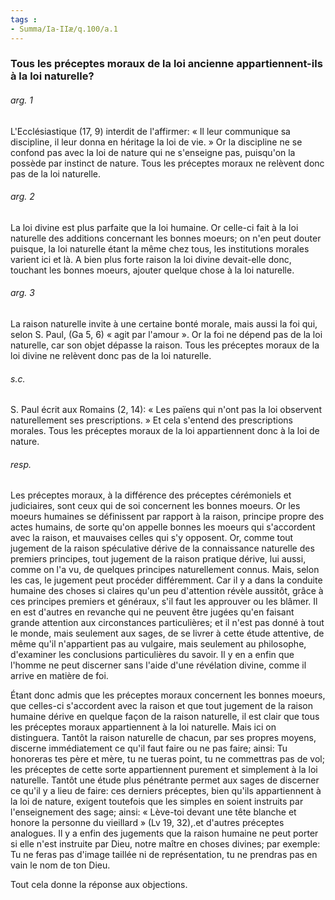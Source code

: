 ```yaml
---
tags : 
- Summa/Ia-IIæ/q.100/a.1
---
```


### Tous les préceptes moraux de la loi ancienne appartiennent-ils à la loi naturelle?

###### arg. 1
L'Ecclésiastique (17, 9) interdit de l'affirmer: « Il leur communique sa discipline, il leur donna en héritage la loi de vie. » Or la discipline ne se confond pas avec la loi de nature qui ne s'enseigne pas, puisqu'on la possède par instinct de nature. Tous les préceptes moraux ne relèvent donc pas de la loi naturelle. 

###### arg. 2
La loi divine est plus parfaite que la loi humaine. Or celle-ci fait à la loi naturelle des additions concernant les bonnes moeurs; on n'en peut douter puisque, la loi naturelle étant la même chez tous, les institutions morales varient ici et là. A bien plus forte raison la loi divine devait-elle donc, touchant les bonnes moeurs, ajouter quelque chose à la loi naturelle. 

###### arg. 3
La raison naturelle invite à une certaine bonté morale, mais aussi la foi qui, selon S. Paul, (Ga 5, 6) « agit par l'amour ». Or la foi ne dépend pas de la loi naturelle, car son objet dépasse la raison. Tous les préceptes moraux de la loi divine ne relèvent donc pas de la loi naturelle. 

###### s.c.
S. Paul écrit aux Romains (2, 14): « Les païens qui n'ont pas la loi observent naturellement ses prescriptions. » Et cela s'entend des prescriptions morales. Tous les préceptes moraux de la loi appartiennent donc à la loi de nature. 

###### resp.
Les préceptes moraux, à la différence des préceptes cérémoniels et judiciaires, sont ceux qui de soi concernent les bonnes moeurs. Or les moeurs humaines se définissent par rapport à la raison, principe propre des actes humains, de sorte qu'on appelle bonnes les moeurs qui s'accordent avec la raison, et mauvaises celles qui s'y opposent. Or, comme tout jugement de la raison spéculative dérive de la connaissance naturelle des premiers principes, tout jugement de la raison pratique dérive, lui aussi, comme on l'a vu, de quelques principes naturellement connus. Mais, selon les cas, le jugement peut procéder différemment. Car il y a dans la conduite humaine des choses si claires qu'un peu d'attention révèle aussitôt, grâce à ces principes premiers et généraux, s'il faut les approuver ou les blâmer. Il en est d'autres en revanche qui ne peuvent être jugées qu'en faisant grande attention aux circonstances particulières; et il n'est pas donné à tout le monde, mais seulement aux sages, de se livrer à cette étude attentive, de même qu'il n'appartient pas au vulgaire, mais seulement au philosophe, d'examiner les conclusions particulières du savoir. Il y en a enfin que l'homme ne peut discerner sans l'aide d'une révélation divine, comme il arrive en matière de foi. 

Étant donc admis que les préceptes moraux concernent les bonnes moeurs, que celles-ci s'accordent avec la raison et que tout jugement de la raison humaine dérive en quelque façon de la raison naturelle, il est clair que tous les préceptes moraux appartiennent à la loi naturelle. Mais ici on distinguera. Tantôt la raison naturelle de chacun, par ses propres moyens, discerne immédiatement ce qu'il faut faire ou ne pas faire; ainsi: Tu honoreras tes père et mère, tu ne tueras point, tu ne commettras pas de vol; les préceptes de cette sorte appartiennent purement et simplement à la loi naturelle. Tantôt une étude plus pénétrante permet aux sages de discerner ce qu'il y a lieu de faire: ces derniers préceptes, bien qu'ils appartiennent à la loi de nature, exigent toutefois que les simples en soient instruits par l'enseignement des sage; ainsi: « Lève-toi devant une tête blanche et honore la personne du vieillard » (Lv 19, 32),.et d'autres préceptes analogues. Il y a enfin des jugements que la raison humaine ne peut porter si elle n'est instruite par Dieu, notre maître en choses divines; par exemple: Tu ne feras pas d'image taillée ni de représentation, tu ne prendras pas en vain le nom de ton Dieu. 

Tout cela donne la réponse aux objections. 

